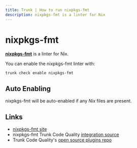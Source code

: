 ```yaml
---
title: Trunk | How to run nixpkgs-fmt
description: nixpkgs-fmt is a linter for Nix
---
```


# nixpkgs-fmt

[**nixpkgs-fmt**](https://github.com/nix-community/nixpkgs-fmt) is a linter for Nix.

You can enable the nixpkgs-fmt linter with:

```shell
trunk check enable nixpkgs-fmt
```

## Auto Enabling

nixpkgs-fmt will be auto-enabled if any _Nix_ files are present.

## Links

* [nixpkgs-fmt site](https://github.com/nix-community/nixpkgs-fmt)
* nixpkgs-fmt Trunk Code Quality [integration source](https://github.com/trunk-io/plugins/tree/main/linters/nixpkgs-fmt)
* Trunk Code Quality's [open source plugins repo](https://github.com/trunk-io/plugins/tree/main)
